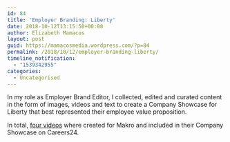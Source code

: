 ```yaml
---
id: 84
title: 'Employer Branding: Liberty'
date: 2018-10-12T13:15:50+00:00
author: Elizabeth Mamacos
layout: post
guid: https://mamacosmedia.wordpress.com/?p=84
permalink: /2018/10/12/employer-branding-liberty/
timeline_notification:
  - "1539342955"
categories:
  - Uncategorised
---
```

<span class="embed-youtube" style="text-align:center; display: block;"></span>

In my role as Employer Brand Editor, I collected, edited and curated content in the form of images, videos and text to create a Company Showcase for Liberty that best represented their employee value proposition.

In total, <a href="https://www.youtube.com/results?search_query=careers24+makro" target="_blank" rel="noopener">four videos</a> where created for Makro and included in their Company Showcase on Careers24.

&nbsp;